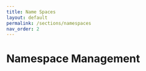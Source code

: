 ```yaml
---
title: Name Spaces
layout: default
permalink: /sections/namespaces
nav_order: 2
---
```

# Namespace Management
